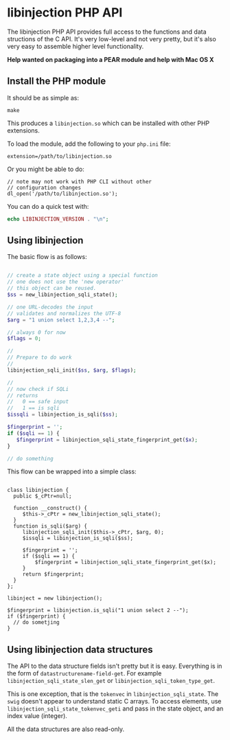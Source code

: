 libinjection PHP API
=================================

The libinjection PHP API provides full access to the functions
and data structions of the C API.  It's very low-level and not
very pretty, but it's also very easy to assemble higher level
functionality.

<p><b>
Help wanted on packaging into a PEAR module and help with Mac OS X
</b></p>

Install the PHP module
-------------------------

It should be as simple as:

```
make
```

This produces a `libinjection.so` which can be installed with other
PHP extensions.

To load the module, add the following to your `php.ini` file:

```
extension=/path/to/libinjection.so
```

Or you might be able to do:

```
// note may not work with PHP CLI without other
// configuration changes
dl_open('/path/to/libinjection.so');
```

You can do a quick test with:

```php
echo LIBINJECTION_VERSION . "\n";
```


Using libinjection
-------------------------

The basic flow is as follows:

```php

// create a state object using a special function
// one does not use the 'new operator'
// this object can be reused.
$ss = new_libinjection_sqli_state();

// one URL-decodes the input
// validates and normalizes the UTF-8
$arg = "1 union select 1,2,3,4 --";

// always 0 for now
$flags = 0;

//
// Prepare to do work
//
libinjection_sqli_init($ss, $arg, $flags);

//
// now check if SQLi
// returns
//   0 == safe input
//   1 == is sqli
$issqli = libinjection_is_sqli($ss);

$fingerprint = '';
if ($sqli == 1) {
   $fingerprint = libinjection_sqli_state_fingerprint_get($x);
}

// do something

```

This flow can be wrapped into a simple class:

```

class libinjection {
  public $_cPtr=null;

  function __construct() {
     $this->_cPtr = new_libinjection_sqli_state();
  }
  function is_sqli($arg) {
     libinjection_sqli_init($this->_cPtr, $arg, 0);
     $issqli = libinjection_is_sqli($ss);

     $fingerprint = '';
     if ($sqli == 1) {
         $fingerprint = libinjection_sqli_state_fingerprint_get($x);
     }
     return $fingerprint;
  }
};

libinject = new libinjection();

$fingerprint = libinjection.is_sqli("1 union select 2 --");
if ($fingerprint) {
  // do sometjing
}
```


Using libinjection data structures
----------------------------------

The API to the data structure fields isn't pretty but it is easy.
Everything is in the form of `datastructurename-field-get`.  For
example `libinjection_sqli_state_slen_get` or
`libinjection_sqli_token_type_get`.

This is one exception, that is the `tokenvec` in
`libinjection_sqli_state`.  The `swig` doesn't appear to understand
static C arrays.  To access elements, use
`libinjection_sqli_state_tokenvec_geti` and pass in the state object,
and an index value (integer).

All the data structures are also read-only.


